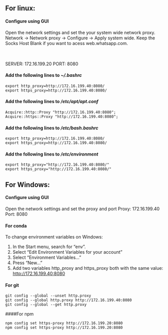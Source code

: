 
## For linux:
#### Configure using GUI

Open the network settings and set the your system wide network proxy.
Network -> Network proxy -> Configure -> Apply system wide.
Keep the Socks Host Blank if you want to acess web.whatsapp.com.
<br><br><br>

SERVER: 172.16.199.20
PORT: 8080

#### Add the following lines to _~/.bashrc_

```
export http_proxy=http://172.16.199.40:8080/ 
export https_proxy=http://172.16.199.40:8080/ 
```

#### Add the following lines to _/etc/apt/apt.conf_

```
Acquire::http::Proxy "http://172.16.199.40:8080"; 
Acquire::https::Proxy "http://172.16.199.40:8080"; 
```

#### Add the following lines to _/etc/bash.bashrc_

```
export http_proxy=http://172.16.199.40:8080/ 
export https_proxy=http://172.16.199.40:8080/ 
```

#### Add the following lines to _/etc/environment_

```
export http_proxy="http://172.16.199.40:8080/"
export https_proxy="http://172.16.199.40:8080/"
```

## For Windows:
#### Configure using GUI
Open the network settings and set the proxy and port
Proxy: 172.16.199.40
Port: 8080

#### For conda
To change environment variables on Windows:
1. In the Start menu, search for “env”.
2. Select “Edit Environment Variables for your account”
3. Select “Environment Variables…”
4. Press “New…”
5. Add two variables http_proxy and https_proxy both with the same value: http://172.16.199.40:8080

#### For git
```
git config --global --unset http.proxy
git config --global http.proxy http://172.16.199.40:8080
git config --global --get http.proxy
```

####For npm
```
npm config set https-proxy http://172.16.199.20:8080                                                                        
npm config set https-proxy http://172.16.199.20:8080
```
